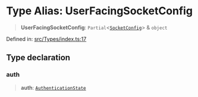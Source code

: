 # Type Alias: UserFacingSocketConfig

> **UserFacingSocketConfig**: `Partial`\<[`SocketConfig`](SocketConfig.md)\> & `object`

Defined in: [src/Types/index.ts:17](https://github.com/Fokusdotid/bail/blob/cf6cc85134e12081bc635cea02cc0eee74033a81/src/Types/index.ts#L17)

## Type declaration

### auth

> **auth**: [`AuthenticationState`](AuthenticationState.md)
